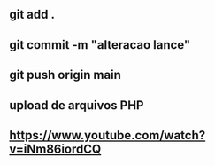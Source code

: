 ## git add .
## git commit -m "alteracao lance"
## git push origin main

## upload de arquivos PHP 

## https://www.youtube.com/watch?v=iNm86iordCQ

